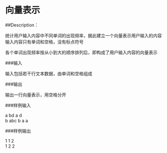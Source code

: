 # 向量表示

##Description：

统计用户输入内容中不同单词的出现频率，据此建立一个向量表示用户输入的内容  
输入内容只有单词和空格，没有标点符号  

各个单词出现频率按从小到大的顺序排列后，即构成了用户输入内容的向量表示  


###输入

输入包括若干行文本数据，由单词和空格组成

###输出

输出一行向量表示，用空格分开


###样例输入

a bd a d   
b abc b a a   

###样例输出

1 1 2  
1 2 2  